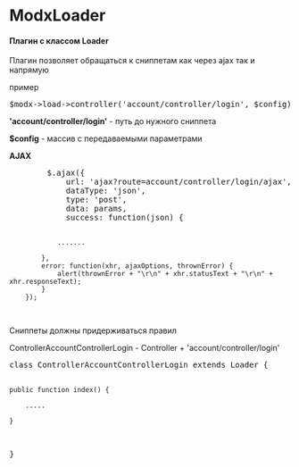 # ModxLoader

<h4>Плагин с классом Loader</h4>

<p>Плагин позволяет обращаться к сниппетам как через ajax так и напрямую</p>

<p>
пример
</p>
<pre>
$modx->load->controller('account/controller/login', $config);
</pre>
<p>
<b>'account/controller/login'</b> - путь до нужного сниппета
</p>
<p>
<p><b>$config</b> - массив с передаваемыми параметрами
</p>

<p><b>AJAX</b></p>
<pre>
        $.ajax({
            url: 'ajax?route=account/controller/login/ajax',
            dataType: 'json',
            type: 'post',
            data: params,
            success: function(json) {
            
                .......
                
            },
            error: function(xhr, ajaxOptions, thrownError) {
                alert(thrownError + "\r\n" + xhr.statusText + "\r\n" + xhr.responseText);
            }
        });
</pre>

<p>Сниппеты должны придерживаться правил</p>

<p>ControllerAccountControllerLogin - Controller + 'account/controller/login'</p>
<pre>
class ControllerAccountControllerLogin extends Loader {

	public function index() {
	
  		.....
  
	}
  
}
</pre>
